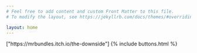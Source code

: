 ```yaml
---
# Feel free to add content and custom Front Matter to this file.
# To modify the layout, see https://jekyllrb.com/docs/themes/#overriding-theme-defaults

layout: home
---
```

<html>
<body>
["https://mrbundles.itch.io/the-downside"]
{% include buttons.html %}
</body>
</html>
